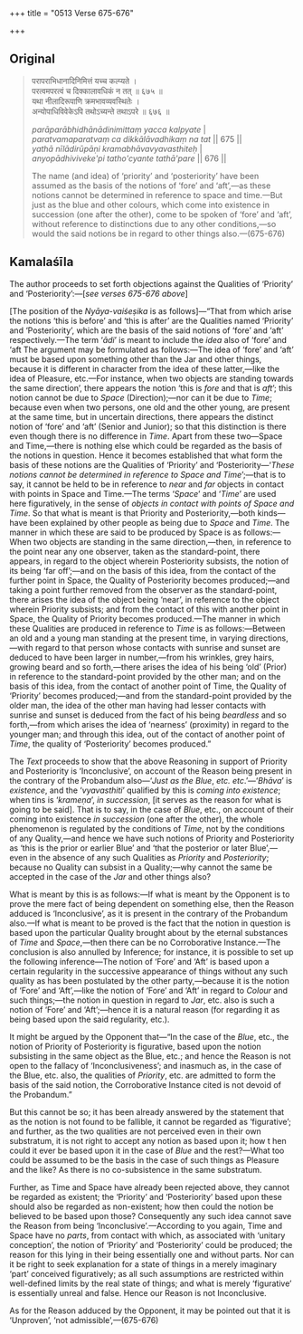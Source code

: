 +++
title = "0513 Verse 675-676"

+++
## Original 
>
> परापराभिधानादिनिमित्तं यच्च कल्प्यते ।  
> परत्वमपरत्वं च दिक्कालावधिकं न तत् ॥ ६७५ ॥  
> यथा नीलादिरूपाणि क्रमभावव्यवस्थितेः ।  
> अन्योपाधिविवेकेऽपि तथोऽच्यन्ते तथाऽपरे ॥ ६७६ ॥ 
>
> *parāparābhidhānādinimittaṃ yacca kalpyate* \|  
> *paratvamaparatvaṃ ca dikkālāvadhikaṃ na tat* \|\| 675 \|\|  
> *yathā nīlādirūpāṇi kramabhāvavyavasthiteḥ* \|  
> *anyopādhiviveke'pi tatho'cyante tathā'pare* \|\| 676 \|\| 
>
> The name (and idea) of ‘priority’ and ‘posteriority’ have been assumed as the basis of the notions of ‘fore’ and ‘aft’,—as these notions cannot be determined in reference to space and time.—But just as the blue and other colours, which come into existence in succession (one after the other), come to be spoken of ‘fore’ and ‘aft’, without reference to distinctions due to any other conditions,—so would the said notions be in regard to other things also.—(675-676)



## Kamalaśīla

The author proceeds to set forth objections against the Qualities of ‘Priority’ and ‘Posteriority’:—[*see verses 675-676 above*]

[The position of the *Nyāya-vaiśeṣika* is as follows]—“That from which arise the notions ‘this is before’ and ‘this is after’ are the Qualities named ‘Priority’ and ‘Posteriority’, which are the basis of the said notions of ‘fore’ and ‘aft’ respectively.—The term ‘*ādi*’ is meant to include the *idea* also of ‘fore’ and ‘aft The argument may be formulated as follows:—The idea of ‘fore’ and ‘aft’ must be based upon something other than the Jar and other things, because it is different in character from the idea of these latter,—like the idea of Pleasure, etc.—For instance, when two objects are standing towards the same direction’, there appears the notion ‘this is *fore* and that is *aft*’; this notion cannot be due to *Space* (Direction);—nor can it be due to *Time*; because even when two persons, one old and the other young, are present at the same time, but in uncertain directions, there appears the distinct notion of ‘fore’ and ‘aft’ (Senior and Junior); so that this distinction is there even though there is no difference in *Time*. Apart from these two—Space and Time,—there is nothing else which could be regarded as the basis of the notions in question. Hence it becomes established that what form the basis of these notions are the Qualities of ‘Priority’ and ‘Posteriority—‘*These notions cannot be determined in reference to Space and Time*’;—that is to say, it cannot be held to be in reference to *near* and *far* objects in contact with points in Space and Time.—The terms ‘*Space*’ and ‘*Time*’ are used here figuratively, in the sense of *objects in contact with points of Space and Time*. So that what is meant is that Priority and Posteriority,—both kinds—have been explained by other people as being due to *Space* and *Time*. The manner in which these are said to be produced by Space is as follows:—When two objects are standing in the same direction,—then, in reference to the point near any one observer, taken as the standard-point, there appears, in regard to the object wherein Posteriority subsists, the notion of its being ‘far off’;—and on the basis of this idea, from the contact of the further point in Space, the Quality of Posteriority becomes produced;—and taking a point further removed from the observer as the standard-point, there arises the idea of the object being ‘near’, in reference to the object wherein Priority subsists; and from the contact of this with another point in Space, the Quality of Priority becomes produced.—The manner in which these Qualities are produced in reference to *Time* is as follows:—Between an old and a young man standing at the present time, in varying directions,—with regard to that person whose contacts with sunrise and sunset are deduced to have been larger in number,—from his wrinkles, grey hairs, growing beard and so forth,—there arises the idea of his being ‘old’ (Prior) in reference to the standard-point provided by the other man; and on the basis of this idea, from the contact of another point of Time, the Quality of ‘Priority’ becomes produced;—and from the standard-point provided by the older man, the idea of the other man having had lesser contacts with sunrise and sunset is deduced from the fact of his being *beardless* and so forth,—from which arises the idea of ‘nearness’ (proximity) in regard to the younger man; and through this idea, out of the contact of another point of *Time*, the quality of ‘Posteriority’ becomes produced.”

The *Text* proceeds to show that the above Reasoning in support of Priority and Posteriority is ‘Inconclusive’, on account of the Reason being present in the contrary of the Probandum also—‘*Just as the Blue*, *etc. etc*.’—‘*Bhāva*’ is *existence*, and the ‘*vyavasthiti*’ qualified by this is *coming into existence*; when tins is ‘*krameṇa*’, *in succession*, [it serves as the reason for what is going to be said]. That is to say, in the case of *Blue*, etc., on account of their coming into existence *in succession* (one after the other), the whole phenomenon is regulated by the conditions of *Time*, not by the conditions of any Quality,—and hence we have such notions of Priority and Posteriority as ‘this is the prior or earlier Blue’ and ‘that the posterior or later Blue’,—even in the absence of any such Qualities as *Priority* and *Posteriority*; because no Quality can subsist in a Quality;—why cannot the same be accepted in the case of the *Jar* and other things also?

What is meant by this is as follows:—If what is meant by the Opponent is to prove the mere fact of being dependent on something else, then the Reason adduced is ‘Inconclusive’, as it is present in the contrary of the Probandum also.—If what is meant to be proved is the fact that the notion in question is based upon the particular Quality brought about by the eternal substances of *Time* and *Space*,—then there can be no Corroborative Instance.—The conclusion is also annulled by Inference; for instance, it is possible to set up the following inference—The notion of ‘Fore’ and ‘Aft’ is based upon a certain regularity in the successive appearance of things without any such quality as has been postulated by the other party,—because it is the notion of ‘Fore’ and ‘Aft’,—like the notion of ‘Fore’ and ‘Aft’ in regard to *Colour* and such things;—the notion in question in regard to *Jar*, etc. also is such a notion of ‘Fore’ and ‘Aft’;—hence it is a natural reason (for regarding it as being based upon the said regularity, etc.).

It might be argued by the Opponent that—“In the case of the *Blue*, etc., the notion of Priority of Posteriority is figurative, based upon the notion subsisting in the same object as the Blue, etc.; and hence the Reason is not open to the fallacy of ‘Inconclusiveness’; and inasmuch as, in the case of the Blue, etc. also, the qualities of *Priority*, etc. are admitted to form the basis of the said notion, the Corroborative Instance cited is not devoid of the Probandum.”

But this cannot be so; it has been already answered by the statement that as the notion is not found to be fallible, it cannot be regarded as ‘figurative’; and further, as the two qualities are not perceived even in their own substratum, it is not right to accept any notion as based upon it; how t hen could it ever be based upon it in the case of *Blue* and the rest?—What too could be assumed to be the basis in the case of such things as Pleasure and the like? As there is no co-subsistence in the same substratum.

Further, as Time and Space have already been rejected above, they cannot be regarded as existent; the ‘Priority’ and ‘Posteriority’ based upon these should also be regarded as non-existent; how then could the notion be believed to be based upon those? Consequently any such idea cannot save the Reason from being ‘Inconclusive’.—According to you again, Time and Space have no *parts*, from contact with which, as associated with ‘unitary conception’, the notion of ‘Priority’ and ‘Posteriority’ could be produced; the reason for this lying in their being essentially one and without parts. Nor can it be right to seek explanation for a state of things in a merely imaginary ‘part’ conceived figuratively; as all such assumptions are restricted within well-defined limits by the real state of things; and what is merely ‘figurative’ is essentially unreal and false. Hence our Reason is not Inconclusive.

As for the Reason adduced by the Opponent, it may be pointed out that it is ‘Unproven’, ‘not admissible’,—(675-676)


